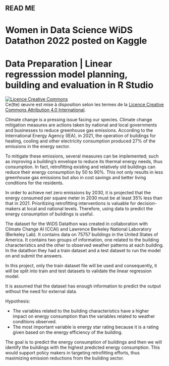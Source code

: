 ## READ ME 
# Women in Data Science WiDS Datathon 2022 posted on Kaggle

# Data Preparation | Linear regresssion model planning, building and evaluation in R Studio

<a rel="license" href="http://creativecommons.org/licenses/by/4.0/"><img alt="Licence Creative Commons" style="border-width:0" src="https://i.creativecommons.org/l/by/4.0/88x31.png" /></a><br />Ce(tte) œuvre est mise à disposition selon les termes de la <a rel="license" href="http://creativecommons.org/licenses/by/4.0/">Licence Creative Commons Attribution 4.0 International</a>.

Climate change is a pressing issue facing our species. Climate change mitigation measures are actions taken by national and local governments and businesses to 
reduce greenhouse gas emissions. According to the International Energy Agency (IEA), in 2021, the operation of buildings for heating, cooling and other electricity
consumption produced 27% of the emissions in the energy sector.

To mitigate these emissions, several measures can be implemented; such as improving a building’s envelope to reduce its thermal energy needs, thus consumption. 
In fact, retrofitting existing and relatively old buildings can reduce their energy consumption by 50 to 90%. This not only results in less greenhouse gas
emissions but also in cost savings and better living conditions for the residents.

In order to achieve net zero emissions by 2030, it is projected that the energy consumed per square meter in 2030 must be at least 35% less than that in 2021.
Prioritizing retrofitting interventions is valuable for decision-makers at local and national levels. Therefore, using data to predict the energy consumption of buildings
is useful.

The dataset for the WiDS Datathon was created in collaboration with Climate Change AI (CCAI) and Lawrence Berkeley National Laboratory (Berkeley Lab). It contains
data on 75757 buildings in the United States of America. It contains two groups of information, one related to the building characteristics and the other to observed
weather patterns at each building. In the datathon they had a train dataset and a test dataset to run the model on and submit the answers. 

In this project, only the train dataset file will be used and consequently, it will be split into train and test datasets to validate the linear regression model. 

It is assumed that the dataset has enough information to predict the output without the need for external data. 

Hypothesis: 

- The variables related to the building characteristics have a higher impact on energy consumption than the variables related to weather conditions observed. 
- The most important variable is energy star rating because it is a rating given based on the energy efficiency of the building.

The goal is to predict the energy consumption of buildings and then we will identify the buildings with the highest predicted energy consumption. This would support
policy makers in targeting retrofitting efforts, thus maximizing emission reductions from the building sector.
